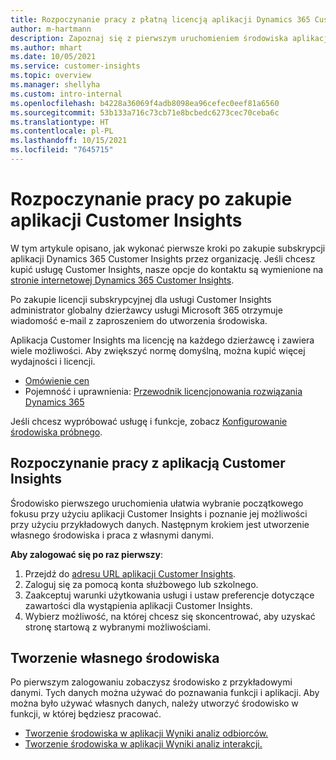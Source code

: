 ```yaml
---
title: Rozpoczynanie pracy z płatną licencją aplikacji Dynamics 365 Customer Insights
author: m-hartmann
description: Zapoznaj się z pierwszym uruchomieniem środowiska aplikacji Dynamics 365 Customer Insights i dowiedz się więcej o jej możliwościach.
ms.author: mhart
ms.date: 10/05/2021
ms.service: customer-insights
ms.topic: overview
ms.manager: shellyha
ms.custom: intro-internal
ms.openlocfilehash: b4228a36069f4adb8098ea96cefec0eef81a6560
ms.sourcegitcommit: 53b133a716c73cb71e8bcbedc6273cec70ceba6c
ms.translationtype: HT
ms.contentlocale: pl-PL
ms.lasthandoff: 10/15/2021
ms.locfileid: "7645715"
---
```

# <a name="get-started-after-purchasing-customer-insights"></a>Rozpoczynanie pracy po zakupie aplikacji Customer Insights

W tym artykule opisano, jak wykonać pierwsze kroki po zakupie subskrypcji aplikacji Dynamics 365 Customer Insights przez organizację. Jeśli chcesz kupić usługę Customer Insights, nasze opcje do kontaktu są wymienione na [stronie internetowej Dynamics 365 Customer Insights](https://dynamics.microsoft.com/ai/customer-insights/). 

Po zakupie licencji subskrypcyjnej dla usługi Customer Insights administrator globalny dzierżawcy usługi Microsoft 365 otrzymuje wiadomość e-mail z zaproszeniem do utworzenia środowiska. 

Aplikacja Customer Insights ma licencję na każdego dzierżawcę i zawiera wiele możliwości. Aby zwiększyć normę domyślną, można kupić więcej wydajności i licencji. 
- [Omówienie cen](https://dynamics.microsoft.com/ai/customer-insights/pricing/)
- Pojemność i uprawnienia: [Przewodnik licencjonowania rozwiązania Dynamics 365](https://go.microsoft.com/fwlink/?LinkId=866544)

Jeśli chcesz wypróbować usługę i funkcje, zobacz [Konfigurowanie środowiska próbnego](trial-signup.md).

## <a name="start-with-customer-insights"></a>Rozpoczynanie pracy z aplikacją Customer Insights

Środowisko pierwszego uruchomienia ułatwia wybranie początkowego fokusu przy użyciu aplikacji Customer Insights i poznanie jej możliwości przy użyciu przykładowych danych. Następnym krokiem jest utworzenie własnego środowiska i praca z własnymi danymi.

**Aby zalogować się po raz pierwszy**:

1. Przejdź do [adresu URL aplikacji Customer Insights](https://home.ci.ai.dynamics.com).
1. Zaloguj się za pomocą konta służbowego lub szkolnego. 
1. Zaakceptuj warunki użytkowania usługi i ustaw preferencje dotyczące zawartości dla wystąpienia aplikacji Customer Insights.
1. Wybierz możliwość, na której chcesz się skoncentrować, aby uzyskać stronę startową z wybranymi możliwościami.

## <a name="create-your-own-environment"></a>Tworzenie własnego środowiska

Po pierwszym zalogowaniu zobaczysz środowisko z przykładowymi danymi. Tych danych można używać do poznawania funkcji i aplikacji. Aby można było używać własnych danych, należy utworzyć środowisko w funkcji, w której będziesz pracować.

- [Tworzenie środowiska w aplikacji Wyniki analiz odbiorców.](audience-insights/get-started-paid.md)
- [Tworzenie środowiska w aplikacji Wyniki analiz interakcji.](engagement-insights/create-new-environment.md) 



